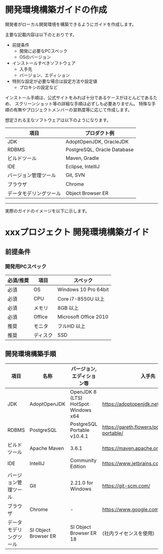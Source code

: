 # 開発環境構築ガイドの作成


開発者がローカル開発環境を構築できるようにガイドを作成します。

主要な記載内容は以下のとおりです。

- 前提条件
  - 開発に必要なPCスペック
  - OSのバージョン
- インストールすべきソフトウェア
  - 入手先
  - バージョン、エディション
- 特別な設定が必要な場合は設定方法や設定値
  - プロキシの設定など

インストール手順は、公式サイトをみれば十分であるケースがほとんどであるため、
スクリーンショット等の詳細な手順は必ずしも必要ありません。
特殊な手順の有無やプロジェクトメンバーの習熟度等に応じて作成します。


想定される主なソフトウェアは以下のようになります。

| 項目                   | プロダクト例                |
|------------------------|-----------------------------|
| JDK                    | AdoptOpenJDK, OracleJDK     |
| RDBMS                  | PostgreSQL, Oracle Database |
| ビルドツール           | Maven, Gradle               |
| IDE                    | Eclipse, IntelliJ           |
| バージョン管理ツール   | Git, SVN                    |
| ブラウザ               | Chrome                      |
| データモデリングツール | Object Browser ER           |

-----

実際のガイドのイメージを以下に示します。

# xxxプロジェクト 開発環境構築ガイド

## 前提条件

### 開発用PCスペック

| 必須/推奨 | 項目     | スペック              |
|-----------|----------|-----------------------|
| 必須      | OS       | Windows 10 Pro 64bit  |
| 必須      | CPU      | Core i7-8550U 以上    |
| 必須      | メモリ   | 8GB 以上              |
| 必須      | Office   | Microsoft Office 2010 |
| 推奨      | モニタ   | フルHD 以上           |
| 推奨      | ディスク | SSD                   |


## 開発環境構築手順

| 項目                   | 名称                 | バージョン,エディション等           | 入手先                                      |
|------------------------|----------------------|-------------------------------------|---------------------------------------------|
| JDK                    | AdoptOpenJDK         | OpenJDK 8 (LTS) HotSpot Windows x64 | https://adoptopenjdk.net/                   |
| RDBMS                  | PostgreSQL           | PostgreSQL Portable v10.4.1         | https://gareth.flowers/postgresql-portable/ |
| ビルドツール           | Apache Maven         | 3.6.1                               | https://maven.apache.org/                   |
| IDE                    | IntelliJ             | Community Edition                   | https://www.jetbrains.com/idea/             |
| バージョン管理ツール   | Git                  | 2.21.0 for Windows                  | https://git-scm.com/                        |
| ブラウザ               | Chrome               | -                                   | https://www.google.com/intl/ja/chrome/      |
| データモデリングツール | SI Object Browser ER | SI Object Browser ER 18             | (社内ライセンスを使用)                      |

